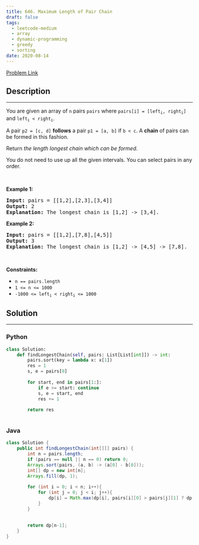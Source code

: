 ```yaml
---
title: 646. Maximum Length of Pair Chain
draft: false
tags: 
  - leetcode-medium
  - array
  - dynamic-programming
  - greedy
  - sorting
date: 2020-08-14
---
```


[Problem Link](https://leetcode.com/problems/maximum-length-of-pair-chain/)

## Description

---
<p>You are given an array of <code>n</code> pairs <code>pairs</code> where <code>pairs[i] = [left<sub>i</sub>, right<sub>i</sub>]</code> and <code>left<sub>i</sub> &lt; right<sub>i</sub></code>.</p>

<p>A pair <code>p2 = [c, d]</code> <strong>follows</strong> a pair <code>p1 = [a, b]</code> if <code>b &lt; c</code>. A <strong>chain</strong> of pairs can be formed in this fashion.</p>

<p>Return <em>the length longest chain which can be formed</em>.</p>

<p>You do not need to use up all the given intervals. You can select pairs in any order.</p>

<p>&nbsp;</p>
<p><strong class="example">Example 1:</strong></p>

<pre>
<strong>Input:</strong> pairs = [[1,2],[2,3],[3,4]]
<strong>Output:</strong> 2
<strong>Explanation:</strong> The longest chain is [1,2] -&gt; [3,4].
</pre>

<p><strong class="example">Example 2:</strong></p>

<pre>
<strong>Input:</strong> pairs = [[1,2],[7,8],[4,5]]
<strong>Output:</strong> 3
<strong>Explanation:</strong> The longest chain is [1,2] -&gt; [4,5] -&gt; [7,8].
</pre>

<p>&nbsp;</p>
<p><strong>Constraints:</strong></p>

<ul>
	<li><code>n == pairs.length</code></li>
	<li><code>1 &lt;= n &lt;= 1000</code></li>
	<li><code>-1000 &lt;= left<sub>i</sub> &lt; right<sub>i</sub> &lt;= 1000</code></li>
</ul>


## Solution

---
### Python
``` py title='maximum-length-of-pair-chain'
class Solution:
    def findLongestChain(self, pairs: List[List[int]]) -> int:
        pairs.sort(key = lambda x: x[1])
        res = 1
        s, e = pairs[0]
        
        for start, end in pairs[1:]:
            if e >= start: continue
            s, e = start, end
            res += 1
        
        return res
        
```
### Java
``` java title='maximum-length-of-pair-chain'
class Solution {
    public int findLongestChain(int[][] pairs) {
        int n = pairs.length;
        if (pairs == null || n == 0) return 0;
        Arrays.sort(pairs, (a, b) -> (a[0] - b[0]));
        int[] dp = new int[n];
        Arrays.fill(dp, 1);
        
        for (int i = 0; i < n; i++){
            for (int j = 0; j < i; j++){
                dp[i] = Math.max(dp[i], pairs[i][0] > pairs[j][1] ? dp[j] + 1 : dp[j]);
            }
        }
        
        
        return dp[n-1];
    }
}
```

